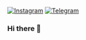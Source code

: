 [![Instagram](https://img.shields.io/badge/Instagram-%23E4405F.svg?logo=Instagram&logoColor=white)](https://instagram.com/f1qns) [![Telegram](https://img.shields.io/badge/Telegram-2CA5E0?style=flat-squeare&logo=telegram&logoColor=white)](https://t.me/libwaredev)



### Hi there 👋

<!--
**fiqppy/fiqppy** is a ✨ _special_ ✨ repository because its `README.md` (this file) appears on your GitHub profile.

Here are some ideas to get you started:

- 🔭 I’m currently working on ...
- 🌱 I’m currently learning ...
- 👯 I’m looking to collaborate on ...
- 🤔 I’m looking for help with ...
- 💬 Ask me about ...
- 📫 How to reach me: ...
- 😄 Pronouns: ...
- ⚡ Fun fact: ...
-->
